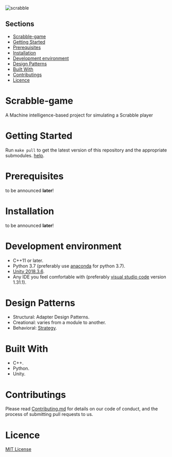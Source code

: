 
[image]: https://store.schoolspecialty.com/OA_HTML/xxssi_ibeGetWCCImage.jsp?docName=F1606890&Rendition=Large
![scrabble][image]

## Sections

- [Scrabble-game](#scrabble-game)
- [Getting Started](#getting-started)
- [Prerequisites](#prerequisites)
- [Installation](#installation)
- [Development environment](#development-environment)
- [Design Patterns](#design-patterns)
- [Built With](#built-with)
- [Contributings](#contributings)
- [Licence](#licence)

# Scrabble-game
A Machine intelligence-based project for simulating a Scrabble player 




# Getting Started
Run `make pull` to get the latest version of this 
repository and the appropriate submodules. [help](https://www.youtube.com/watch?v=SWYqp7iY_Tc&fbclid=IwAR1qIv_x0HvtyFKNR5RHHEyzpkES-N3rOQrejLim2VUOZmjrdMgS4fUHBBc).



# Prerequisites
to be announced **later**!
<!--
    Software and Hardware capabilities you need to run the program.

-->
# Installation
to be announced **later**!
<!--
A step by step series to get a development environment running.
-->

# Development environment
 - C++11 or later.
 - Python 3.7 (preferably use [anaconda](www.anaconda.com/distribution/) for python 3.7).
 -  [Unity 2018.3.6](https://unity3d.com/get-unity/download/archive).
 - Any IDE you feel comfortable with (preferably [visual studio code](https://code.visualstudio.com/download) version 1.31.1).
  

# Design Patterns
 - Structural: Adapter Design Patterns.
 - Creational: varies from a module to another.
 - Behavioral: [Strategy](sourcemaking.com/design_patterns/strategy
).

# Built With
- C++.
- Python.
- Unity.

# Contributings
Please read [Contributing.md](https://github.com/AhmedSalemElhady/Scrabble-Game.ai/blob/master/CONTRIBUTING.md) for details on our code of conduct, and the process of submitting pull requests to us.
# Licence
[MIT License](https://github.com/AhmedSalemElhady/Scrabble-Game.ai/blob/master/LICENSE)
